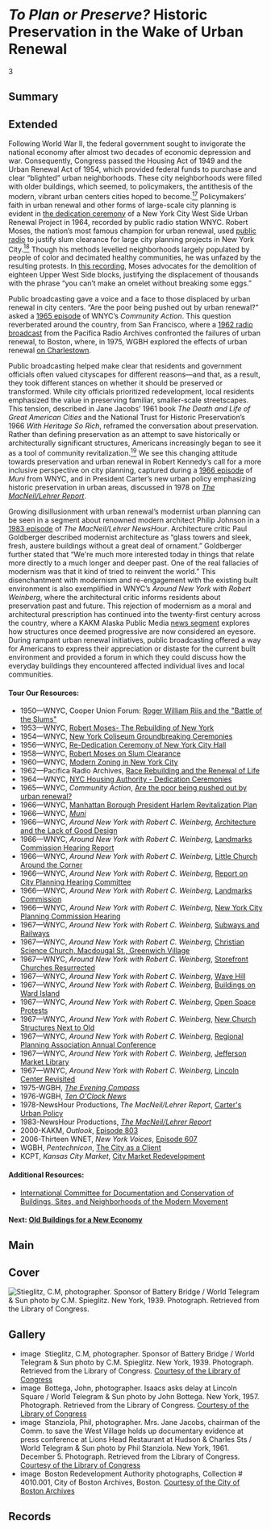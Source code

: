 # *To Plan or Preserve?* Historic Preservation in the Wake of Urban Renewal

3

## Summary

## Extended
Following World War II, the federal government sought to invigorate the national economy after almost two decades of economic depression and war. Consequently, Congress passed the Housing Act of 1949 and the Urban Renewal Act of 1954, which provided federal funds to purchase and clear “blighted” urban neighborhoods. These city neighborhoods were filled with older buildings, which seemed, to policymakers, the antithesis of the modern, vibrant urban centers cities hoped to become.[<sup>17</sup>](/exhibits/historic-preservation/notes#17) Policymakers’ faith in urban renewal and other forms of large-scale city planning is evident in [the dedication ceremony](/catalog/cpb-aacip_510-804xg9fx1k) of a New York City West Side Urban Renewal Project in 1964, recorded by public radio station WNYC. Robert Moses, the nation’s most famous champion for urban renewal, used [public radio](/catalog/cpb-aacip_80-06sxmcz0) to justify slum clearance for large city planning projects in New York City.[<sup>18</sup>](/exhibits/historic-preservation/notes#18) Though his methods levelled neighborhoods largely populated by people of color and decimated healthy communities, he was unfazed by the resulting protests. In [this recording](/catalog/cpb-aacip_80-60qrg5qh), Moses advocates for the demolition of eighteen Upper West Side blocks, justifying the displacement of thousands with the phrase “you can’t make an omelet without breaking some eggs.”

Public broadcasting gave a voice and a face to those displaced by urban renewal in city centers. “Are the poor being pushed out by urban renewal?” asked a [1965 episode](/catalog/cpb-aacip_510-h707w6803j) of WNYC’s *Community Action*. This question reverberated around the country, from San Francisco, where a [1962 radio broadcast](/catalog/cpb-aacip_28-vx05x25z7k) from the Pacifica Radio Archives confronted the failures of urban renewal, to Boston, where, in 1975, WGBH explored the effects of urban renewal [on Charlestown](/catalog/cpb-aacip_15-9fx73x97).

Public broadcasting helped make clear that residents and government officials often valued cityscapes for different reasons—and that, as a result, they took different stances on whether it should be preserved or transformed. While city officials prioritized redevelopment, local residents emphasized the value in preserving familiar, smaller-scale streetscapes. This tension, described in Jane Jacobs’ 1961 book *The Death and Life of Great American Cities* and the National Trust for Historic Preservation’s 1966 *With Heritage So Rich*, reframed the conversation about preservation. Rather than defining preservation as an attempt to save historically or architecturally significant structures, Americans increasingly began to see it as a tool of community revitalization.[<sup>19</sup>](/exhibits/historic-preservation/notes#19) We see this changing attitude towards preservation and urban renewal in Robert Kennedy’s call for a more inclusive perspective on city planning, captured during a [1966 episode](/catalog/cpb-aacip_510-kd1qf8kb1g) of *Muni* from WNYC, and in President Carter’s new urban policy emphasizing historic preservation in urban areas, discussed in 1978 on [*The MacNeil/Lehrer Report*](/catalog/cpb-aacip_507-s17sn01z00).

Growing disillusionment with urban renewal’s modernist urban planning can be seen in a segment about renowned modern architect Philip Johnson in a [1983 episode](/catalog/cpb-aacip_507-qn5z60cr8n) of *The MacNeil/Lehrer NewsHour*. Architecture critic Paul Goldberger described modernist architecture as “glass towers and sleek, fresh, austere buildings without a great deal of ornament.” Goldberger further stated that “We're much more interested today in things that relate more directly to a much longer and deeper past. One of the real fallacies of modernism was that it kind of tried to reinvent the world.” This disenchantment with modernism and re-engagement with the existing built environment is also exemplified in WNYC’s *Around New York with Robert Weinberg*, where the architectural critic informs residents about preservation past and future. This rejection of modernism as a moral and architectural prescription has continued into the twenty-first century across the country, where a KAKM Alaska Public Media [news segment](/catalog/cpb-aacip_235-988gvq43) explores how structures once deemed progressive are now considered an eyesore. During rampant urban renewal initiatives, public broadcasting offered a way for Americans to express their appreciation or distaste for the current built environment and provided a forum in which they could discuss how the everyday buildings they encountered affected individual lives and local communities.

#### Tour Our Resources:

- 1950—WNYC, Cooper Union Forum: [Roger William Riis and the "Battle of the Slums"](/catalog/cpb-aacip_510-v11vd6q071)
- 1953—WNYC, [Robert Moses- The Rebuilding of New York](/catalog/cpb-aacip_80-60qrg5qh)
- 1954—WNYC, [New York Coliseum Groundbreaking Ceremonies](/catalog/cpb-aacip_510-q814m9278s)
- 1956—WNYC, [Re-Dedication Ceremony of New York City Hall](/catalog/cpb-aacip_510-qb9v11wd2c)
- 1958—WNYC, [Robert Moses on Slum Clearance](/catalog/cpb-aacip_80-06sxmcz0)
- 1960—WNYC, [Modern Zoning in New York City](/catalog/cpb-aacip_510-qz22b8w94h)
- 1962—Pacifica Radio Archives, [Race Rebuilding and the Renewal of Life](/catalog/cpb-aacip_28-vx05x25z7k)
- 1964—WNYC, [NYC Housing Authority - Dedication Ceremonies](/catalog/cpb-aacip_510-804xg9fx1k)
- 1965—WNYC, *Community Action*, [Are the poor being pushed out by urban renewal?](/catalog/cpb-aacip_510-h707w6803j)
- 1966—WNYC, [Manhattan Borough President Harlem Revitalization Plan](/catalog/cpb-aacip_510-kd1qf8kb1g)
- 1966—WNYC, [*Muni*](/catalog/cpb-aacip_510-kd1qf8kb1g)
- 1966—WNYC, *Around New York with Robert C. Weinberg*, [Architecture and the Lack of Good Design](/catalog/cpb-aacip_510-gq6qz2372z)
- 1966—WNYC, *Around New York with Robert C. Weinberg*, [Landmarks Commission Hearing Report](/catalog/cpb-aacip_510-ms3jw87f79)
- 1966—WNYC, *Around New York with Robert C. Weinberg*, [Little Church Around the Corner](/catalog/cpb-aacip_510-vt1gh9c726)
- 1966—WNYC, *Around New York with Robert C. Weinberg*, [Report on City Planning Hearing Committee](/catalog/cpb-aacip_510-1g0ht2gw61)
- 1966—WNYC, *Around New York with Robert C. Weinberg*, [Landmarks Commission](/catalog/cpb-aacip_510-2z12n5056x)
- 1966—WNYC, *Around New York with Robert C. Weinberg*, [New York City Planning Commission Hearing](/catalog/cpb-aacip_510-8g8ff3mp0k)
- 1967—WNYC, *Around New York with Robert C. Weinberg*, [Subways and Railways](/catalog/cpb-aacip_510-bg2h708q24)
- 1967—WNYC, *Around New York with Robert C. Weinberg*, [Christian Science Church, Macdougal St., Greenwich Village](/catalog/cpb-aacip_510-1z41r6nn8v)
- 1967—WNYC, *Around New York with Robert C. Weinberg*, [Storefront Churches Resurrected](/catalog/cpb-aacip_510-jm23b5x380)
- 1967—WNYC, *Around New York with Robert C. Weinberg*, [Wave Hill](/catalog/cpb-aacip_510-pk06w9759w)
- 1967—WNYC, *Around New York with Robert C. Weinberg*, [Buildings on Ward Island](/catalog/cpb-aacip_510-nc5s757c02)
- 1967—WNYC, *Around New York with Robert C. Weinberg*, [Open Space Protests](/catalog/cpb-aacip_510-6h4cn6zn29)
- 1967—WNYC, *Around New York with Robert C. Weinberg*, [New Church Structures Next to Old](/catalog/cpb-aacip_510-jw86h4dk00)
- 1967—WNYC, *Around New York with Robert C. Weinberg*, [Regional Planning Association Annual Conference](/catalog/cpb-aacip_510-qj77s7jp93)
- 1967—WNYC, *Around New York with Robert C. Weinberg*, [Jefferson Market Library](/catalog/cpb-aacip_510-wd3pv6c44b)
- 1967—WNYC, *Around New York with Robert C. Weinberg*, [Lincoln Center Revisited](/catalog/cpb-aacip_510-086348h28k)
- 1975-WGBH, [*The Evening Compass*](/catalog/cpb-aacip_15-9fx73x97)
- 1976-WGBH, [*Ten O'Clock News*](/catalog/cpb-aacip_15-m03xs5jq1m)
- 1978-NewsHour Productions, *The MacNeil/Lehrer Report*, [Carter's Urban Policy](/catalog/cpb-aacip_507-s17sn01z00)
- 1983-NewsHour Productions, [*The MacNeil/Lehrer Report*](/catalog/cpb-aacip_507-qn5z60cr8n)
- 2000-KAKM, *Outlook*, [Episode 803](/catalog/cpb-aacip_235-988gvq43)
- 2006-Thirteen WNET, *New York Voices*, [Episode 607](/catalog/cpb-aacip_75-56zw43qh)
- WGBH, *Pentechnicon*, [The City as a Client](/catalog/cpb-aacip_15-655dvjng)
- KCPT, *Kansas City Market*, [City Market Redevelopment](/catalog/cpb-aacip_7384-03cz8xqf)
#### Additional Resources:


- [International Committee for Documentation and Conservation of Buildings, Sites, and Neighborhoods of the Modern Movement](https://www.docomomo.com)

#### Next: [Old Buildings for a New Economy](/exhibits/historic-preservation/economic)

## Main

## Cover
  <img title="Cover Image" alt="Stieglitz, C.M, photographer. Sponsor of Battery Bridge / World Telegram & Sun photo by C.M. Spieglitz. New York, 1939. Photograph. Retrieved from the Library of Congress." src="https://s3.amazonaws.com/americanarchive.org/exhibits/robertmoses_sm.png">

## Gallery
  - <a class="type">image</a>
    <img alt="" src="https://s3.amazonaws.com/americanarchive.org/exhibits/robertmoses_sm.png">
    <a class="caption-text">Stieglitz, C.M, photographer. Sponsor of Battery Bridge / World Telegram & Sun photo by C.M. Spieglitz. New York, 1939. Photograph. Retrieved from the Library of Congress.</a>
    <a class="credit-link" href="http://www.loc.gov">Courtesy of the Library of Congress</a>
  - <a class="type">image</a>
    <img alt="" src="https://s3.amazonaws.com/americanarchive.org/exhibits/lincolnsquare_sm.png">
    <a class="caption-text">Bottega, John, photographer. Isaacs asks delay at Lincoln Square / World Telegram & Sun photo by John Bottega. New York, 1957. Photograph. Retrieved from the Library of Congress.</a>
    <a class="credit-link" href="http://www.loc.gov">Courtesy of the Library of Congress</a>
  - <a class="type">image</a>
    <img alt="" src="https://s3.amazonaws.com/americanarchive.org/exhibits/janejacobs_sm.png">
    <a class="caption-text">Stanziola, Phil, photographer. Mrs. Jane Jacobs, chairman of the Comm. to save the West Village holds up documentary evidence at press conference at Lions Head Restaurant at Hudson & Charles Sts / World Telegram & Sun photo by Phil Stanziola. New York, 1961. December 5. Photograph. Retrieved from the Library of Congress.</a>
    <a class="credit-link" href="http://www.loc.gov">Courtesy of the Library of Congress</a>
  - <a class="type">image</a>
    <img alt="" src="https://s3.amazonaws.com/americanarchive.org/exhibits/bostonurbanrenewal_sm.png">
    <a class="caption-text">Boston Redevelopment Authority photographs, Collection # 4010.001, City of Boston Archives, Boston.</a>
    <a class="credit-link" href="">Courtesy of the City of Boston Archives</a>

## Records
